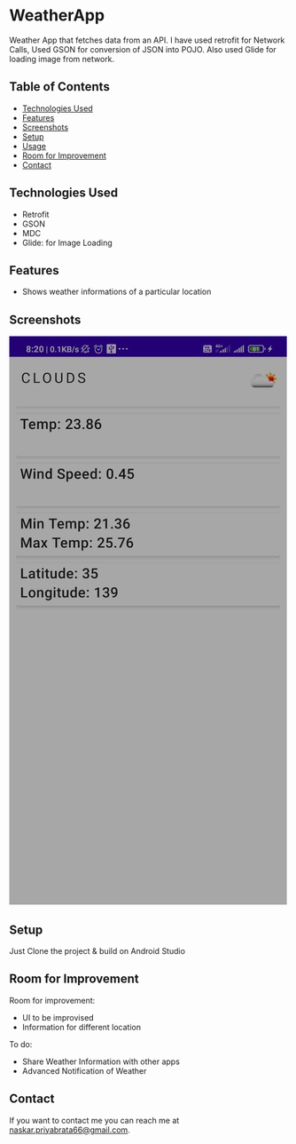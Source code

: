 # WeatherApp

Weather App that fetches data from an API. I have used retrofit for Network Calls, Used GSON for conversion of JSON into POJO. Also used Glide for loading image from network.

## Table of Contents

* [Technologies Used](#technologies-used)
* [Features](#features)
* [Screenshots](#screenshots)
* [Setup](#setup)
* [Usage](#usage)
* [Room for Improvement](#room-for-improvement)
* [Contact](#contact)
<!-- * [License](#license) -->



## Technologies Used

- Retrofit
- GSON
- MDC
- Glide: for Image Loading


## Features

- Shows weather informations of a particular location


## Screenshots
![Weather Image](screenshot/weather.jpeg)

## Setup

Just Clone the project & build on Android Studio

## Room for Improvement


Room for improvement:
- UI to be improvised
- Information for different location

To do:
- Share Weather Information with other apps
- Advanced Notification of Weather

## Contact

If you want to contact me you can reach me at <naskar.priyabrata66@gmail.com>.
